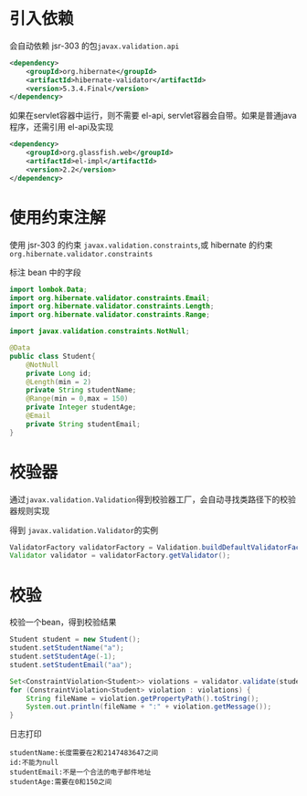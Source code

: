 # 引入依赖

会自动依赖 jsr-303 的包`javax.validation.api`

```xml
<dependency>
    <groupId>org.hibernate</groupId>
    <artifactId>hibernate-validator</artifactId>
    <version>5.3.4.Final</version>
</dependency>
```

如果在servlet容器中运行，则不需要 el-api, servlet容器会自带。如果是普通java程序，还需引用 el-api及实现

```xml
<dependency>
    <groupId>org.glassfish.web</groupId>
    <artifactId>el-impl</artifactId>
    <version>2.2</version>
</dependency>
```

# 使用约束注解

使用 jsr-303 的约束 `javax.validation.constraints`,或 hibernate 的约束`org.hibernate.validator.constraints`

标注 bean 中的字段

```java
import lombok.Data;
import org.hibernate.validator.constraints.Email;
import org.hibernate.validator.constraints.Length;
import org.hibernate.validator.constraints.Range;

import javax.validation.constraints.NotNull;

@Data
public class Student{
    @NotNull
    private Long id;
    @Length(min = 2)
    private String studentName;
    @Range(min = 0,max = 150)
    private Integer studentAge;
    @Email
    private String studentEmail;
}
```

# 校验器

通过`javax.validation.Validation`得到校验器工厂，会自动寻找类路径下的校验器规则实现

得到 `javax.validation.Validator`的实例

```java
ValidatorFactory validatorFactory = Validation.buildDefaultValidatorFactory();
Validator validator = validatorFactory.getValidator();
```

# 校验

校验一个bean，得到校验结果

```java
Student student = new Student();
student.setStudentName("a");
student.setStudentAge(-1);
student.setStudentEmail("aa");

Set<ConstraintViolation<Student>> violations = validator.validate(student);
for (ConstraintViolation<Student> violation : violations) {
    String fileName = violation.getPropertyPath().toString();
    System.out.println(fileName + ":" + violation.getMessage());
}
```

日志打印

```
studentName:长度需要在2和2147483647之间
id:不能为null
studentEmail:不是一个合法的电子邮件地址
studentAge:需要在0和150之间
```

